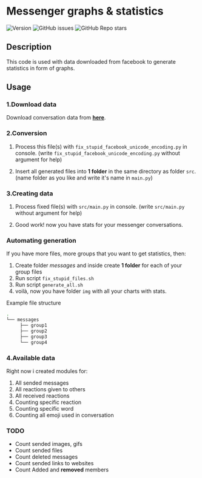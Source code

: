 # Messenger graphs & statistics

![Version](https://img.shields.io/badge/python-3.9-blue)
![GitHub issues](https://img.shields.io/github/issues/Byczax/messenger_graphs_statistics)
![GitHub Repo stars](https://img.shields.io/github/stars/Byczax/messenger_graphs_statistics?style=social)

## Description

This code is used with data downloaded from facebook to generate statistics in form of graphs.

## Usage

### 1.Download data

Download conversation data from [**here**](https://www.facebook.com/dyi/?referrer=yfi_settings).

### 2.Conversion

1. Process this file(s) with `fix_stupid_facebook_unicode_encoding.py` in console.
(write `fix_stupid_facebook_unicode_encoding.py` without argument for help)

2. Insert all generated files into **1 folder** in the same directory as folder `src`. (name folder as you like and write it's name in `main.py`)

### 3.Creating data

1. Process fixed file(s) with `src/main.py` in console.
(write `src/main.py` without argument for help)

2. Good work! now you have stats for your messenger conversations.

### Automating generation

If you have more files, more groups that you want to get statistics, then:

1. Create folder *messages* and inside create **1 folder** for each of your group files
2. Run script `fix_stupid_files.sh`
3. Run script `generate_all.sh`
4. voilà, now you have folder `img` with all your charts with stats.

Example file structure

```bash
.
└── messages
     ├── group1
     ├── group2 
     ├── group3
     └── group4 
```

### 4.Available data

Right now i created modules for:

1. All sended messages
2. All reactions given to others
3. All received reactions
4. Counting specific reaction
5. Counting specific word
6. Counting all emoji used in conversation

### TODO

- Count sended images, gifs
- Count sended files
- Count deleted messages
- Count sended links to websites
- Count Added and **removed** members
